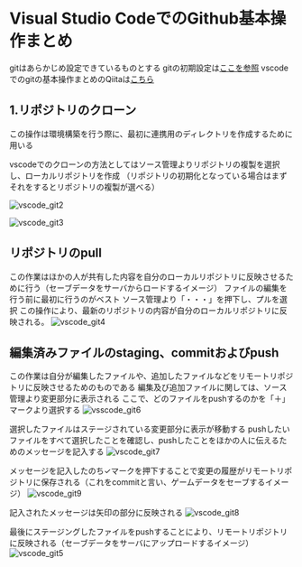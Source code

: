 # Visual Studio CodeでのGithub基本操作まとめ
gitはあらかじめ設定できているものとする
gitの初期設定は[ここを参照](https://prog-8.com/docs/git-env-win)
vscodeでのgitの基本操作まとめのQiitaは[こちら](https://qiita.com/y-tsutsu/items/2ba96b16b220fb5913be)
## 1.リポジトリのクローン
この操作は環境構築を行う際に、最初に連携用のディレクトリを作成するために用いる

vscodeでのクローンの方法としてはソース管理よりリポジトリの複製を選択し、ローカルリポジトリを作成
（リポジトリの初期化となっている場合はまずそれをするとリポジトリの複製が選べる）

![vscode_git2](https://user-images.githubusercontent.com/68320871/133446264-1c91454b-01db-4a22-a540-32d89ab2e4da.png)

![vscode_git3](https://user-images.githubusercontent.com/68320871/133446823-552a978a-ebf7-412c-86bc-17572c918438.png)


## リポジトリのpull 
この作業はほかの人が共有した内容を自分のローカルリポジトリに反映させるために行う（セーブデータをサーバからロードするイメージ）
ファイルの編集を行う前に最初に行うのがベスト
ソース管理より「・・・」を押下し、プルを選択
この操作により、最新のリポジトリの内容が自分のローカルリポジトリに反映される。
![vscode_git4](https://user-images.githubusercontent.com/68320871/133447681-f5cfce9d-99eb-4e10-8a8f-e78f82ccc2e4.png)

## 編集済みファイルのstaging、commitおよびpush
この作業は自分が編集したファイルや、追加したファイルなどをリモートリポジトリに反映させるためのものである
編集及び追加ファイルに関しては、ソース管理より変更部分に表示される
ここで、どのファイルをpushするのかを「＋」マークより選択する
![vsscode_git6](https://user-images.githubusercontent.com/68320871/133448784-95c978ec-5f7e-4efa-9be4-92bf0a13d912.png)

選択したファイルはステージされている変更部分に表示が移動する
pushしたいファイルをすべて選択したことを確認し、pushしたことをほかの人に伝えるためのメッセージを記入する
![vscode_git7](https://user-images.githubusercontent.com/68320871/133450315-09a04bc6-ed09-4f14-88f9-fbbfd43e2547.png)

メッセージを記入したのち✓マークを押下することで変更の履歴がリモートリポジトリに保存される（これをcommitと言い、ゲームデータをセーブするイメージ）
![vscode_git9](https://user-images.githubusercontent.com/68320871/133451408-459d9248-ada5-4d59-804a-5d037555f82d.png)

記入されたメッセージは矢印の部分に反映される
![vscode_git8](https://user-images.githubusercontent.com/68320871/133450398-431d4541-df08-451b-af8a-b8fb2bd82b05.png)

最後にステージングしたファイルをpushすることにより、リモートリポジトリに反映される（セーブデータをサーバにアップロードするイメージ）
![vscode_git5](https://user-images.githubusercontent.com/68320871/133451787-20c05552-9100-4e99-88e7-55894add6311.png)